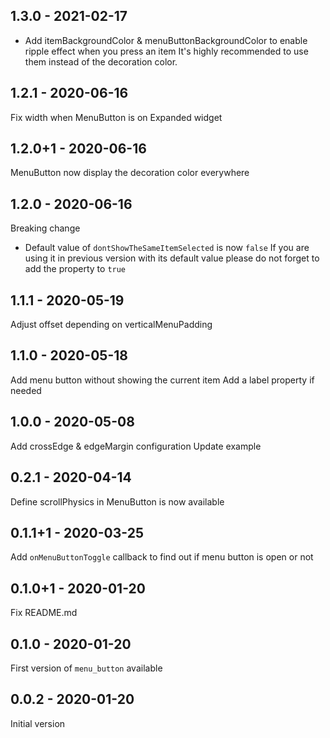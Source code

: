 ## 1.3.0 - 2021-02-17

- Add itemBackgroundColor & menuButtonBackgroundColor to enable ripple effect when you press an item
It's highly recommended to use them instead of the decoration color.

## 1.2.1 - 2020-06-16

Fix width when MenuButton is on Expanded widget

## 1.2.0+1 - 2020-06-16

MenuButton now display the decoration color everywhere

## 1.2.0 - 2020-06-16

Breaking change
- Default value of `dontShowTheSameItemSelected` is now `false`
If you are using it in previous version with its default value please do not forget to add the property to `true`

## 1.1.1 - 2020-05-19
Adjust offset depending on verticalMenuPadding

## 1.1.0 - 2020-05-18
Add menu button without showing the current item
Add a label property if needed

## 1.0.0 - 2020-05-08
Add crossEdge & edgeMargin configuration
Update example

## 0.2.1 - 2020-04-14 
Define scrollPhysics in MenuButton is now available

## 0.1.1+1 - 2020-03-25

Add `onMenuButtonToggle` callback to find out if menu button is open or not

## 0.1.0+1 - 2020-01-20

Fix README.md

## 0.1.0 - 2020-01-20

First version of `menu_button` available 

## 0.0.2 - 2020-01-20

Initial version